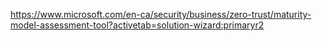 

https://www.microsoft.com/en-ca/security/business/zero-trust/maturity-model-assessment-tool?activetab=solution-wizard:primaryr2
